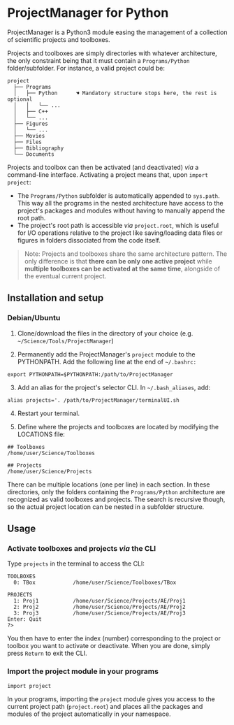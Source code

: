 # ProjectManager for Python

ProjectManager is a Python3 module easing the management of a collection of scientific projects and toolboxes.

Projects and toolboxes are simply directories with whatever architecture, the only constraint being that it must contain a `Programs/Python` folder/subfolder. For instance, a valid project could be:

```
project
  ├── Programs
  │   ├── Python      ☚ Mandatory structure stops here, the rest is optional
  │   │   └── ...
  │   ├── C++
  │   └── ...
  ├── Figures
  │   └── ...
  ├── Movies
  ├── Files
  ├── Bibliography
  └── Documents
```

Projects and toolbox can then be activated (and deactivated) *via* a command-line interface. Activating a project means that, upon `import project`:  
* The `Programs/Python` subfolder is automatically appended to `sys.path`. This way all the programs in the nested architecture have access to the project's packages and modules without having to manually append the root path.
* The project's root path is accessible *via* `project.root`, which is useful for I/O operations relative to the project like saving/loading data files or figures in folders dissociated from the code itself.

> Note: Projects and toolboxes share the same architecture pattern. The only difference is that **there can be only one active project** while **multiple toolboxes can be activated at the same time**, alongside of the eventual current project.

## Installation and setup

### Debian/Ubuntu

1) Clone/download the files in the directory of your choice (e.g. `~/Science/Tools/ProjectManager`)

2) Permanently add the ProjectManager's `project` module to the PYTHONPATH. Add the following line at the end of `~/.bashrc:`

```
export PYTHONPATH=$PYTHONPATH:/path/to/ProjectManager
```

3) Add an alias for the project's selector CLI. In `~/.bash_aliases`, add:

```
alias projects='. /path/to/ProjectManager/terminalUI.sh
```

4) Restart your terminal.

5) Define where the projects and toolboxes are located by modifying the LOCATIONS file:
```
## Toolboxes
/home/user/Science/Toolboxes

## Projects
/home/user/Science/Projects
```

There can be multiple locations (one per line) in each section. In these directories, only the folders containing the `Programs/Python` architecture are  recognized as valid toolboxes and projects. The search is recursive though, so the actual project location can be nested in a subfolder structure.

## Usage

### Activate toolboxes and projects *via* the CLI

Type `projects` in the terminal to access the CLI:

```
TOOLBOXES
  0: TBox            /home/user/Science/Toolboxes/TBox

PROJECTS
  1: Proj1           /home/user/Science/Projects/AE/Proj1
  2: Proj2           /home/user/Science/Projects/AE/Proj2
  3: Proj3           /home/user/Science/Projects/AE/Proj3
Enter: Quit
?>
```
You then have to enter the index (number) corresponding to the project or toolbox you want to activate or deactivate. When you are done, simply press `Return` to exit the CLI.

### Import the project module in your programs

```
import project
```

In your programs, importing the `project` module gives you access to the current project path (`project.root`) and places all the packages and modules of the project automatically in your namespace.
